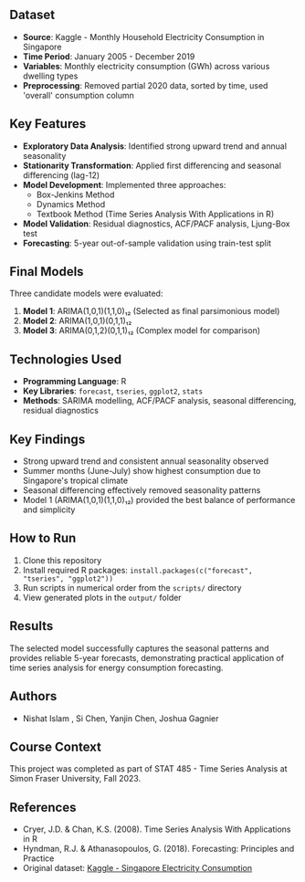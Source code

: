 
## Dataset
- **Source**: Kaggle - Monthly Household Electricity Consumption in Singapore
- **Time Period**: January 2005 - December 2019
- **Variables**: Monthly electricity consumption (GWh) across various dwelling types
- **Preprocessing**: Removed partial 2020 data, sorted by time, used 'overall' consumption column

## Key Features
- **Exploratory Data Analysis**: Identified strong upward trend and annual seasonality
- **Stationarity Transformation**: Applied first differencing and seasonal differencing (lag-12)
- **Model Development**: Implemented three approaches:
  - Box-Jenkins Method
  - Dynamics Method
  - Textbook Method (Time Series Analysis With Applications in R)
- **Model Validation**: Residual diagnostics, ACF/PACF analysis, Ljung-Box test
- **Forecasting**: 5-year out-of-sample validation using train-test split

## Final Models
Three candidate models were evaluated:
1. **Model 1**: ARIMA(1,0,1)(1,1,0)₁₂ (Selected as final parsimonious model)
2. **Model 2**: ARIMA(1,0,1)(0,1,1)₁₂
3. **Model 3**: ARIMA(0,1,2)(0,1,1)₁₂ (Complex model for comparison)

## Technologies Used
- **Programming Language**: R
- **Key Libraries**: `forecast`, `tseries`, `ggplot2`, `stats`
- **Methods**: SARIMA modelling, ACF/PACF analysis, seasonal differencing, residual diagnostics

## Key Findings
- Strong upward trend and consistent annual seasonality observed
- Summer months (June-July) show highest consumption due to Singapore's tropical climate
- Seasonal differencing effectively removed seasonality patterns
- Model 1 (ARIMA(1,0,1)(1,1,0)₁₂) provided the best balance of performance and simplicity

## How to Run
1. Clone this repository
2. Install required R packages: `install.packages(c("forecast", "tseries", "ggplot2"))`
3. Run scripts in numerical order from the `scripts/` directory
4. View generated plots in the `output/` folder

## Results
The selected model successfully captures the seasonal patterns and provides reliable 5-year forecasts, demonstrating practical application of time series analysis for energy consumption forecasting.

## Authors
- Nishat Islam , Si Chen, Yanjin Chen, Joshua Gagnier

## Course Context
This project was completed as part of STAT 485 - Time Series Analysis at Simon Fraser University, Fall 2023.

## References
- Cryer, J.D. & Chan, K.S. (2008). Time Series Analysis With Applications in R
- Hyndman, R.J. & Athanasopoulos, G. (2018). Forecasting: Principles and Practice
- Original dataset: [Kaggle - Singapore Electricity Consumption](https://www.kaggle.com/datasets/...)
